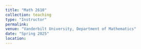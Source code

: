 ```yaml
---
title: "Math 2610"
collection: teaching
type: "Instructor"
permalink: 
venue: "Vanderbilt University, Department of Mathematics"
date: "Spring 2025"
location: 
---
```

